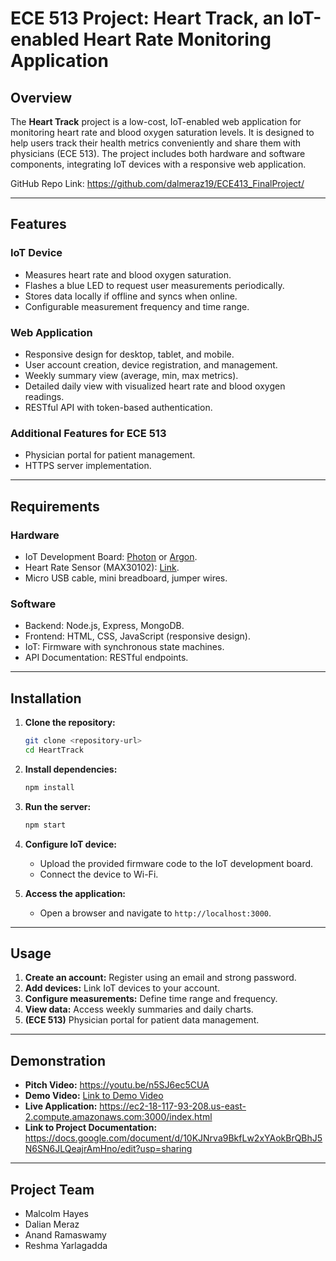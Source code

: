 # ECE 513 Project: Heart Track, an IoT-enabled Heart Rate Monitoring Application

## Overview
The **Heart Track** project is a low-cost, IoT-enabled web application for monitoring heart rate and blood oxygen saturation levels. It is designed to help users track their health metrics conveniently and share them with physicians (ECE 513). The project includes both hardware and software components, integrating IoT devices with a responsive web application.

GitHub Repo Link: https://github.com/dalmeraz19/ECE413_FinalProject/

---

## Features
### IoT Device
- Measures heart rate and blood oxygen saturation.
- Flashes a blue LED to request user measurements periodically.
- Stores data locally if offline and syncs when online.
- Configurable measurement frequency and time range.

### Web Application
- Responsive design for desktop, tablet, and mobile.
- User account creation, device registration, and management.
- Weekly summary view (average, min, max metrics).
- Detailed daily view with visualized heart rate and blood oxygen readings.
- RESTful API with token-based authentication.

### Additional Features for ECE 513
- Physician portal for patient management.
- HTTPS server implementation.

---

## Requirements
### Hardware
- IoT Development Board: [Photon](https://store.particle.io/products/photon-2) or [Argon](https://store.particle.io/products/argon-kit).
- Heart Rate Sensor (MAX30102): [Link](https://www.amazon.com/dp/B08NFY97SC).
- Micro USB cable, mini breadboard, jumper wires.

### Software
- Backend: Node.js, Express, MongoDB.
- Frontend: HTML, CSS, JavaScript (responsive design).
- IoT: Firmware with synchronous state machines.
- API Documentation: RESTful endpoints.

---

## Installation
1. **Clone the repository:**
   ```bash
   git clone <repository-url>
   cd HeartTrack
   ```
2. **Install dependencies:**
   ```bash
   npm install
   ```
3. **Run the server:**
   ```bash
   npm start
   ```
4. **Configure IoT device:**
   - Upload the provided firmware code to the IoT development board.
   - Connect the device to Wi-Fi.

5. **Access the application:**
   - Open a browser and navigate to `http://localhost:3000`.

---

## Usage
1. **Create an account:** Register using an email and strong password.
2. **Add devices:** Link IoT devices to your account.
3. **Configure measurements:** Define time range and frequency.
4. **View data:** Access weekly summaries and daily charts.
5. **(ECE 513)** Physician portal for patient data management.

---

## Demonstration
- **Pitch Video:** https://youtu.be/n5SJ6ec5CUA
- **Demo Video:** [Link to Demo Video](#)
- **Live Application:** https://ec2-18-117-93-208.us-east-2.compute.amazonaws.com:3000/index.html
- **Link to Project Documentation:** https://docs.google.com/document/d/10KJNrva9BkfLw2xYAokBrQBhJ5N6SN6JLQeajrAmHno/edit?usp=sharing

---

## Project Team
- Malcolm Hayes
- Dalian Meraz
- Anand Ramaswamy
- Reshma Yarlagadda
